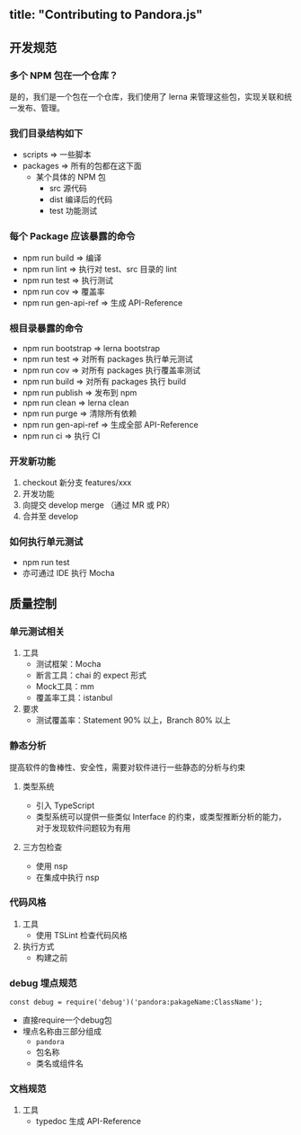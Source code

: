 title: "Contributing to Pandora.js"
---


## 开发规范

### 多个 NPM 包在一个仓库？

是的，我们是一个包在一个仓库，我们使用了 lerna 来管理这些包，实现关联和统一发布、管理。

### 我们目录结构如下

* scripts => 一些脚本
* packages => 所有的包都在这下面
	* 某个具体的 NPM 包
		* src 源代码
		* dist 编译后的代码
		* test 功能测试
		
### 每个 Package 应该暴露的命令

* npm run build => 编译
* npm run lint => 执行对 test、src 目录的 lint
* npm run test => 执行测试
* npm run cov => 覆盖率
* npm run gen-api-ref => 生成 API-Reference

### 根目录暴露的命令
    
* npm run bootstrap => lerna bootstrap
* npm run test => 对所有 packages 执行单元测试
* npm run cov => 对所有 packages 执行覆盖率测试
* npm run build => 对所有 packages 执行 build
* npm run publish => 发布到 npm
* npm run clean => lerna clean
* npm run purge => 清除所有依赖
* npm run gen-api-ref => 生成全部 API-Reference
* npm run ci => 执行 CI


### 开发新功能

1. checkout 新分支 features/xxx
2. 开发功能
3. 向提交 develop merge （通过 MR 或 PR）
4. 合并至 develop

### 如何执行单元测试

* npm run test
* 亦可通过 IDE 执行 Mocha


## 质量控制

### 单元测试相关

1. 工具
	* 测试框架：Mocha	
	* 断言工具：chai 的 expect 形式
	* Mock工具：mm 
	* 覆盖率工具：istanbul
2. 要求
	* 测试覆盖率：Statement 90% 以上，Branch 80% 以上


### 静态分析

提高软件的鲁棒性、安全性，需要对软件进行一些静态的分析与约束

1. 类型系统
	* 引入 TypeScript
	* 类型系统可以提供一些类似 Interface 的约束，或类型推断分析的能力，对于发现软件问题较为有用

2. 三方包检查
	* 使用 nsp
	* 在集成中执行 nsp

### 代码风格

1. 工具
	* 使用 TSLint 检查代码风格
2. 执行方式
	* 构建之前
	

### debug 埋点规范

```
const debug = require('debug')('pandora:pakageName:ClassName');
```

* 直接require一个debug包
* 埋点名称由三部分组成
    * `pandora`
    * 包名称
    * 类名或组件名

### 文档规范

1. 工具
	* typedoc 生成 API-Reference

<!--

### 关于版本

1. Pandora.js 下的所有版本都是固定的，所有的更新都体现在 Pandora.js 的版本变化上
2. 类似 Linux 偶数表示稳固版本，奇数表示开发中版本

### 操作系统

* Linux
* Mac
* Window // 不主要关注

-->

